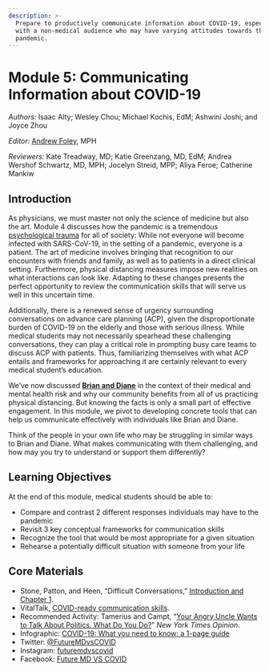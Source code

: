 ```yaml
---
description: >-
  Prepare to productively communicate information about COVID-19, especially
  with a non-medical audience who may have varying attitudes towards the
  pandemic.
---
```


# Module 5: Communicating Information about COVID-19

_Authors:_ Isaac Alty; Wesley Chou; Michael Kochis, EdM; Ashwini Joshi; and Joyce Zhou

_Editor:_ [Andrew Foley](mailto:andrew_folely@hms.harvard.edu), MPH

_Reviewers:_ Kate Treadway, MD; Katie Greenzang, MD, EdM; Andrea Wershof Schwartz, MD, MPH; Jocelyn Streid, MPP; Aliya Feroe; Catherine Mankiw

## Introduction

As physicians, we must master not only the science of medicine but also the art. Module 4 discusses how the pandemic is a tremendous [psychological trauma](https://curriculum.covidstudentresponse.org/module-4-mental-health-in-the-time-of-covid-19/evolving-clinical-practices-in-mental-healthcare#trauma-informed-care-and-universal-precautions) for all of society: While not everyone will become infected with SARS-CoV-19, in the setting of a pandemic, everyone is a patient. The art of medicine involves bringing that recognition to our encounters with friends and family, as well as to patients in a direct clinical setting. Furthermore, physical distancing measures impose new realities on what interactions can look like. Adapting to these changes presents the perfect opportunity to review the communication skills that will serve us well in this uncertain time.

Additionally, there is a renewed sense of urgency surrounding conversations on advance care planning \(ACP\), given the disproportionate burden of COVID-19 on the elderly and those with serious illness. While medical students may not necessarily spearhead these challenging conversations, they can play a critical role in prompting busy care teams to discuss ACP with patients. Thus, familiarizing themselves with what ACP entails and frameworks for approaching it are certainly relevant to every medical student’s education.

We’ve now discussed [**Brian and Diane**](https://curriculum.covidstudentresponse.org/curriculum-overview/cases) in the context of their medical and mental health risk and why our community benefits from all of us practicing physical distancing. But knowing the facts is only a small part of effective engagement. In this module, we pivot to developing concrete tools that can help us communicate effectively with individuals like Brian and Diane.

Think of the people in your own life who may be struggling in similar ways to Brian and Diane. What makes communicating with them challenging, and how may you try to understand or support them differently?

##  **Learning Objectives**

At the end of this module, medical students should be able to:

* Compare and contrast 2 different responses individuals may have to the pandemic
* Revisit 3 key conceptual frameworks for communication skills
* Recognize the tool that would be most appropriate for a given situation
* Rehearse a potentially difficult situation with someone from your life

## Core Materials

* Stone, Patton, and Heen, “Difficult Conversations,” [Introduction and Chapter 1](https://drive.google.com/file/d/1S-R5-b5lSgOvQqO4OJqCWMrEHFzPKZzS/view?usp=sharing).
* VitalTalk, [COVID-ready communication skills](https://docs.google.com/document/d/1uSh0FeYdkGgHsZqem552iC0KmXIgaGKohl7SoeY2UXQ/mobilebasic).
* Recommended Activity: Tamerius and Campt, “[Your Angry Uncle Wants to Talk About Politics. What Do You Do?](https://www.nytimes.com/interactive/2019/11/26/opinion/family-holiday-talk-impeachment.html)” _New York Times Opinion_.
* Infographic: [COVID-19: What you need to know: a 1-page guide](https://drive.google.com/file/d/1DhgIqGB7MNaK8LCH5_M2oew2N0oGPFnD/view?usp=sharing)
* Twitter: [@FutureMDvsCOVID](https://twitter.com/FutureMDvsCOVID)
* Instagram: [futuremdvscovid](https://www.instagram.com/futuremdvscovid/)
* Facebook: [Future MD VS COVID](https://www.facebook.com/futureMDvsCOVID/)

